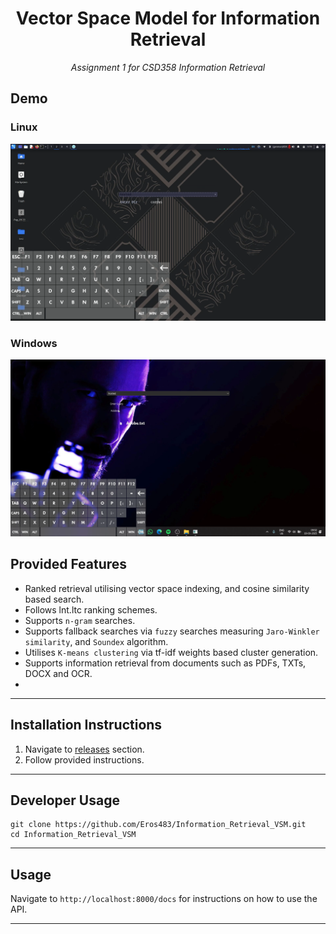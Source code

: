 # <div align="center">Vector Space Model for Information Retrieval</div>
<div align="center">
  <em>Assignment 1 for CSD358 Information Retrieval</em>
</div>

## Demo

### Linux
[![Linux Demo](public/pictures/linux.png)](https://www.youtube.com/watch?v=x-KFU4setRM)


### Windows
[![Windows Demo](public/pictures/windows.png)](https://www.youtube.com/watch?v=FRl_FN2sPvc)

## Provided Features
- Ranked retrieval utilising vector space indexing, and cosine similarity based search.
- Follows lnt.ltc ranking schemes.
- Supports `n-gram` searches.
- Supports fallback searches via `fuzzy` searches measuring `Jaro-Winkler similarity`, and `Soundex` algorithm.
- Utilises `K-means clustering` via tf-idf weights based cluster generation.
- Supports information retrieval from documents such as PDFs, TXTs, DOCX and OCR.
- 
---
## Installation Instructions
1. Navigate to [releases](https://github.com/Eros483/Information_Retrieval_VSM/releases/tag/VSM_UI_v2_Win) section.
2. Follow provided instructions.
---
## Developer Usage
```
git clone https://github.com/Eros483/Information_Retrieval_VSM.git
cd Information_Retrieval_VSM
```
---

## Usage
Navigate to `http://localhost:8000/docs` for instructions on how to use the API.

---



